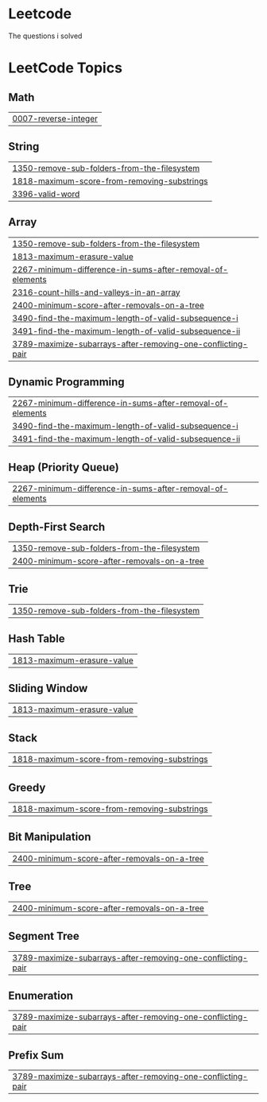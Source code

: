 # Leetcode
The questions i solved

<!---LeetCode Topics Start-->
# LeetCode Topics
## Math
|  |
| ------- |
| [0007-reverse-integer](https://github.com/shreya-singh-rajawat/Leetcode/tree/master/0007-reverse-integer) |
## String
|  |
| ------- |
| [1350-remove-sub-folders-from-the-filesystem](https://github.com/shreya-singh-rajawat/Leetcode/tree/master/1350-remove-sub-folders-from-the-filesystem) |
| [1818-maximum-score-from-removing-substrings](https://github.com/shreya-singh-rajawat/Leetcode/tree/master/1818-maximum-score-from-removing-substrings) |
| [3396-valid-word](https://github.com/shreya-singh-rajawat/Leetcode/tree/master/3396-valid-word) |
## Array
|  |
| ------- |
| [1350-remove-sub-folders-from-the-filesystem](https://github.com/shreya-singh-rajawat/Leetcode/tree/master/1350-remove-sub-folders-from-the-filesystem) |
| [1813-maximum-erasure-value](https://github.com/shreya-singh-rajawat/Leetcode/tree/master/1813-maximum-erasure-value) |
| [2267-minimum-difference-in-sums-after-removal-of-elements](https://github.com/shreya-singh-rajawat/Leetcode/tree/master/2267-minimum-difference-in-sums-after-removal-of-elements) |
| [2316-count-hills-and-valleys-in-an-array](https://github.com/shreya-singh-rajawat/Leetcode/tree/master/2316-count-hills-and-valleys-in-an-array) |
| [2400-minimum-score-after-removals-on-a-tree](https://github.com/shreya-singh-rajawat/Leetcode/tree/master/2400-minimum-score-after-removals-on-a-tree) |
| [3490-find-the-maximum-length-of-valid-subsequence-i](https://github.com/shreya-singh-rajawat/Leetcode/tree/master/3490-find-the-maximum-length-of-valid-subsequence-i) |
| [3491-find-the-maximum-length-of-valid-subsequence-ii](https://github.com/shreya-singh-rajawat/Leetcode/tree/master/3491-find-the-maximum-length-of-valid-subsequence-ii) |
| [3789-maximize-subarrays-after-removing-one-conflicting-pair](https://github.com/shreya-singh-rajawat/Leetcode/tree/master/3789-maximize-subarrays-after-removing-one-conflicting-pair) |
## Dynamic Programming
|  |
| ------- |
| [2267-minimum-difference-in-sums-after-removal-of-elements](https://github.com/shreya-singh-rajawat/Leetcode/tree/master/2267-minimum-difference-in-sums-after-removal-of-elements) |
| [3490-find-the-maximum-length-of-valid-subsequence-i](https://github.com/shreya-singh-rajawat/Leetcode/tree/master/3490-find-the-maximum-length-of-valid-subsequence-i) |
| [3491-find-the-maximum-length-of-valid-subsequence-ii](https://github.com/shreya-singh-rajawat/Leetcode/tree/master/3491-find-the-maximum-length-of-valid-subsequence-ii) |
## Heap (Priority Queue)
|  |
| ------- |
| [2267-minimum-difference-in-sums-after-removal-of-elements](https://github.com/shreya-singh-rajawat/Leetcode/tree/master/2267-minimum-difference-in-sums-after-removal-of-elements) |
## Depth-First Search
|  |
| ------- |
| [1350-remove-sub-folders-from-the-filesystem](https://github.com/shreya-singh-rajawat/Leetcode/tree/master/1350-remove-sub-folders-from-the-filesystem) |
| [2400-minimum-score-after-removals-on-a-tree](https://github.com/shreya-singh-rajawat/Leetcode/tree/master/2400-minimum-score-after-removals-on-a-tree) |
## Trie
|  |
| ------- |
| [1350-remove-sub-folders-from-the-filesystem](https://github.com/shreya-singh-rajawat/Leetcode/tree/master/1350-remove-sub-folders-from-the-filesystem) |
## Hash Table
|  |
| ------- |
| [1813-maximum-erasure-value](https://github.com/shreya-singh-rajawat/Leetcode/tree/master/1813-maximum-erasure-value) |
## Sliding Window
|  |
| ------- |
| [1813-maximum-erasure-value](https://github.com/shreya-singh-rajawat/Leetcode/tree/master/1813-maximum-erasure-value) |
## Stack
|  |
| ------- |
| [1818-maximum-score-from-removing-substrings](https://github.com/shreya-singh-rajawat/Leetcode/tree/master/1818-maximum-score-from-removing-substrings) |
## Greedy
|  |
| ------- |
| [1818-maximum-score-from-removing-substrings](https://github.com/shreya-singh-rajawat/Leetcode/tree/master/1818-maximum-score-from-removing-substrings) |
## Bit Manipulation
|  |
| ------- |
| [2400-minimum-score-after-removals-on-a-tree](https://github.com/shreya-singh-rajawat/Leetcode/tree/master/2400-minimum-score-after-removals-on-a-tree) |
## Tree
|  |
| ------- |
| [2400-minimum-score-after-removals-on-a-tree](https://github.com/shreya-singh-rajawat/Leetcode/tree/master/2400-minimum-score-after-removals-on-a-tree) |
## Segment Tree
|  |
| ------- |
| [3789-maximize-subarrays-after-removing-one-conflicting-pair](https://github.com/shreya-singh-rajawat/Leetcode/tree/master/3789-maximize-subarrays-after-removing-one-conflicting-pair) |
## Enumeration
|  |
| ------- |
| [3789-maximize-subarrays-after-removing-one-conflicting-pair](https://github.com/shreya-singh-rajawat/Leetcode/tree/master/3789-maximize-subarrays-after-removing-one-conflicting-pair) |
## Prefix Sum
|  |
| ------- |
| [3789-maximize-subarrays-after-removing-one-conflicting-pair](https://github.com/shreya-singh-rajawat/Leetcode/tree/master/3789-maximize-subarrays-after-removing-one-conflicting-pair) |
<!---LeetCode Topics End-->